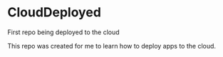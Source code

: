 # CloudDeployed
First repo being deployed to the cloud


This repo was created for me to learn how to deploy apps to the cloud.
